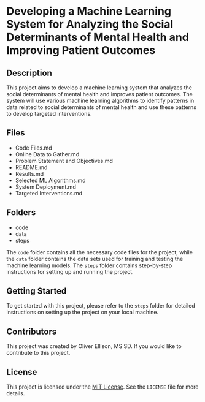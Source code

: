 # Developing a Machine Learning System for Analyzing the Social Determinants of Mental Health and Improving Patient Outcomes

## Description

This project aims to develop a machine learning system that analyzes the social determinants of mental health and improves patient outcomes. The system will use various machine learning algorithms to identify patterns in data related to social determinants of mental health and use these patterns to develop targeted interventions.

## Files

- Code Files.md
- Online Data to Gather.md
- Problem Statement and Objectives.md
- README.md
- Results.md
- Selected ML Algorithms.md
- System Deployment.md
- Targeted Interventions.md

## Folders

- code
- data
- steps

The `code` folder contains all the necessary code files for the project, while the `data` folder contains the data sets used for training and testing the machine learning models. The `steps` folder contains step-by-step instructions for setting up and running the project.

## Getting Started

To get started with this project, please refer to the `steps` folder for detailed instructions on setting up the project on your local machine.

## Contributors

This project was created by Oliver Ellison, MS SD. If you would like to contribute to this project.

## License

This project is licensed under the [MIT License](https://opensource.org/licenses/MIT). See the `LICENSE` file for more details. 
